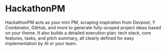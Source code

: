 # HackathonPM
HackathonPM acts as your mini PM, scraping inspiration from Devpost, Y Combinator, GitHub, and more to generate fully-scoped project ideas based on your theme. It also builds a detailed execution plan: tech stack, core features, tasks, and pitch summary, all clearly defined for easy implementation by AI or your team.